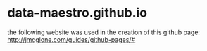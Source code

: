 # data-maestro.github.io

the following website was used in the creation of this github page: http://jmcglone.com/guides/github-pages/#
